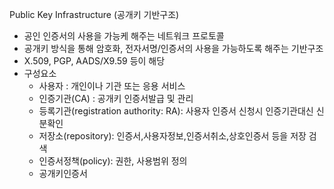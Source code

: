 Public Key Infrastructure (공개키 기반구조)

- 공인 인증서의 사용을 가능케 해주는 네트워크 프로토콜
- 공개키 방식을 통해 암호화, 전자서명/인증서의 사용을 가능하도록 해주는 기반구조
- X.509, PGP, AADS/X9.59 등이 해당
- 구성요소
	- 사용자 : 개인이나 기관 또는 응용 서비스
	- 인증기관(CA) : 공개키 인증서발급 및 관리
	- 등록기관(registration authority: RA): 사용자 인증서 신청시 인증기관대신 신분확인
	- 저장소(repository): 인증서,사용자정보,인증서취소,상호인증서 등을 저장 검색
	- 인증서정책(policy): 권한, 사용범위 정의
	- 공개키인증서

